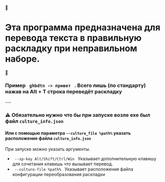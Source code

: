 📌<h1> Эта программа предназначена для перевода текста в правильную раскладку при неправильном наборе. </h1>📌
<h3> Пример <code> ghbdtn -> привет </code> . Всего лишь (по стандарту) нажав на Alt + T строка переведёт раскладку</h3>
---

### ⚠️ Обязательно нужно что бы при запуске возле exe был файл `culture_info.json`

#### Или с помощью параметра `--culture_file %path%` указать расположение файла `culture_info.json`

При запуске можно указать аргументы. 

+ <code> --sp-key Alt/Shift/Ctrl/Win </code> Указывает дополнительную клавишу для сочетания клавишь что вызывает перевод.
+ <code> --culture-file %path% </code> Указывает расположения файла конфигурации переобразования раскладки